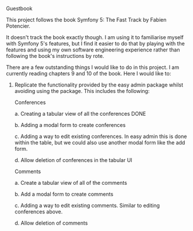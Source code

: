 Guestbook

This project follows the book Symfony 5: The Fast Track by Fabien Potencier.

It doesn't track the book exactly though. I am using it to familiarise myself
with Symfony 5's features, but I find it easier to do that by playing with the
features and using my own software engineering experience rather than following 
the book's instructions by rote.

There are a few outstanding things I would like to do in this project. I am currently
reading chapters 9 and 10 of the book. Here I would like to:

1. Replicate the functionality provided by the easy admin package whilst avoiding
   using the package. This includes the following:
   
   Conferences
   
   a. Creating a tabular view of all the conferences DONE
   
   b. Adding a modal form to create conferences
   
   c. Adding a way to edit existing conferences. In easy admin this is done within
      the table, but we could also use another modal form like the add form.
      
   d. Allow deletion of conferences in the tabular UI
   
   Comments
   
   a. Create a tabular view of all of the comments
   
   b. Add a modal form to create comments
   
   c. Adding a way to edit existing comments. Similar to editing conferences above.
   
   d. Allow deletion of comments
